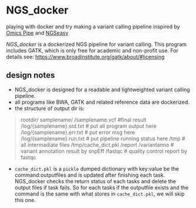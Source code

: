 # NGS_docker
playing with docker and try making a variant calling pipeline
inspired by [Omics Pipe](http://pythonhosted.org/omics_pipe/) and [NGSeasy](https://github.com/KHP-Informatics/ngseasy)

*NGS_docker* is a dockerized NGS pipeline for variant calling. This program includes GATK, which is only free for academic and non-profit use. For details see: https://www.broadinstitute.org/gatk/about/#licensing

## design notes
* NGS_docker is designed for a readable and lightweighted variant calling pipeline.
* all programs like BWA, GATK and related reference data are dockerized.
* the structure of output dir is:
> rootdir/
>   samplename/
>       /samplename.vcf #final result
>       /log/{samplename}.std.txt # put all program output here
>       /log/{samplename}.err.txt # put error msg here
>       /log/{samplename}.run.txt # put pipeline running status here
>       /tmp # all intermadiate files
>       /tmp/cache_dict.pkl 
>       /report 
>           /variantanno # variant annotation result by snpEff
>           /fastqc # quality control report by fastqc
* `cache_dict.pkl` is a `pickle` dumped dictionary with key:value be the command:outputfiles and is updated after finishing each task. NGS_docker checks the return status of each tasks and delete the output files if task fails. So for each tasks if the outputfile exists and the command is the same with what stores in `cache_dict.pkl`, we will skip this one.